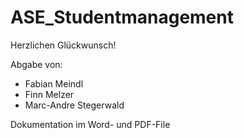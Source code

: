 # ASE_Studentmanagement
Herzlichen Glückwunsch!

Abgabe von:
- Fabian Meindl
- Finn Melzer
- Marc-Andre Stegerwald

Dokumentation im Word- und PDF-File
